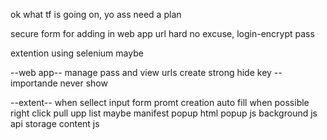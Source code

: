 ok what tf is going on,
yo ass need a plan

secure form for adding in web app
url hard no excuse, login-encrypt pass

extention using selenium maybe

--web app--
manage pass and view urls
create strong
hide key -- importande never show

--extent--
when sellect input form promt creation
auto fill when possible
right click pull upp list maybe
manifest
popup html
popup js
background js api storage
content js